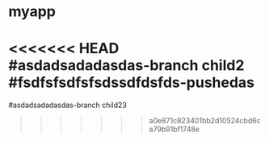 # myapp
<<<<<<< HEAD
#asdadsadadasdas-branch child2
#fsdfsfsdfsfsdssdfdsfds-pushedas
=======
#asdadsadadasdas-branch child23

>>>>>>> a0e871c823401bb2d10524cbd6ca79b91bf1748e
